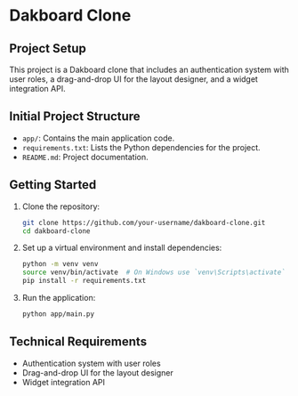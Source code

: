 # Dakboard Clone

## Project Setup

This project is a Dakboard clone that includes an authentication system with user roles, a drag-and-drop UI for the layout designer, and a widget integration API.

## Initial Project Structure

- `app/`: Contains the main application code.
- `requirements.txt`: Lists the Python dependencies for the project.
- `README.md`: Project documentation.

## Getting Started

1. Clone the repository:
   ```bash
   git clone https://github.com/your-username/dakboard-clone.git
   cd dakboard-clone
   ```

2. Set up a virtual environment and install dependencies:
   ```bash
   python -m venv venv
   source venv/bin/activate  # On Windows use `venv\Scripts\activate`
   pip install -r requirements.txt
   ```

3. Run the application:
   ```bash
   python app/main.py
   ```

## Technical Requirements

- Authentication system with user roles
- Drag-and-drop UI for the layout designer
- Widget integration API
